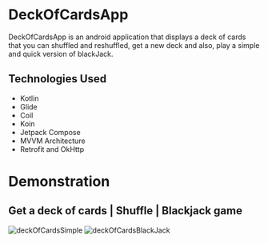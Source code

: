# DeckOfCardsApp

DeckOfCardsApp is an android application that displays a deck of cards that you can shuffled and reshuffled, get a new deck and also, play a simple and quick version of blackJack.

## Technologies Used

- Kotlin 
- Glide
- Coil
- Koin
- Jetpack Compose
- MVVM Architecture
- Retrofit and OkHttp

# Demonstration 
## Get a deck of cards | Shuffle | Blackjack game

![deckOfCardsSimple](https://github.com/user-attachments/assets/6beb644a-dc87-4f46-a7be-a1da31e9e647) ![deckOfCardsBlackJack](https://github.com/user-attachments/assets/12ddc39c-e8a0-43a5-9951-af4ff5a45940)

